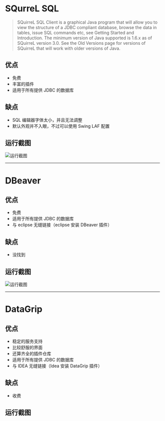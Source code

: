 # SQurreL SQL

> SQuirreL SQL Client is a graphical Java program that will allow you to view the structure of a JDBC compliant database, browse the data in tables, issue SQL commands etc, see Getting Started and Introduction. The minimum version of Java supported is 1.6.x as of SQuirreL version 3.0. See the Old Versions page for versions of SQuirreL that will work with older versions of Java.

## 优点

- 免费
- 丰富的插件
- 适用于所有提供 JDBC 的数据库

## 缺点

- SQL 编辑器字体太小，并且无法调整
- 默认外观并不入眼，不过可以使用 Swing LAF 配置

## 运行截图

![运行截图](https://s1.ax2x.com/2018/11/14/5zuLZr.png)

---

# DBeaver

## 优点

- 免费
- 适用于所有提供 JDBC 的数据库
- 与 eclipse 无缝链接（eclipse 安装 DBeaver 插件）

## 缺点

- 没找到

## 运行截图

![运行截图](https://s1.ax2x.com/2018/11/15/5zvZRE.png)

---

# DataGrip

## 优点

- 稳定的服务支持
- 比较舒服的界面
- 还算齐全的插件仓库
- 适用于所有提供 JDBC 的数据库
- 与 IDEA 无缝链接（Idea 安装 DataGrip 插件）

## 缺点

- 收费

## 运行截图
